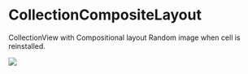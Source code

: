 # CollectionCompositeLayout
CollectionView with Compositional layout
Random image when cell is reinstalled.

![](https://i.imgur.com/BagkRpr.gifv)
